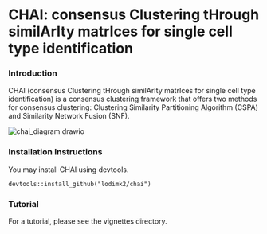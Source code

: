 # CHAI: consensus Clustering tHrough similArIty matrIces for single cell type identification

### Introduction 
CHAI (consensus Clustering tHrough similArIty matrIces for single cell type identification) is a consensus clustering framework that offers two methods for consensus clustering: Clustering Similarity Partitioning Algorithm (CSPA) and Similarity Network Fusion (SNF).

![chai_diagram drawio](https://github.com/lodimk2/chai/assets/69815640/55da0500-7231-421a-b31a-6406057b94bd)

### Installation Instructions 
You may install CHAI using devtools. 

```devtools::install_github("lodimk2/chai")```

### Tutorial
For a tutorial, please see the vignettes directory. 
